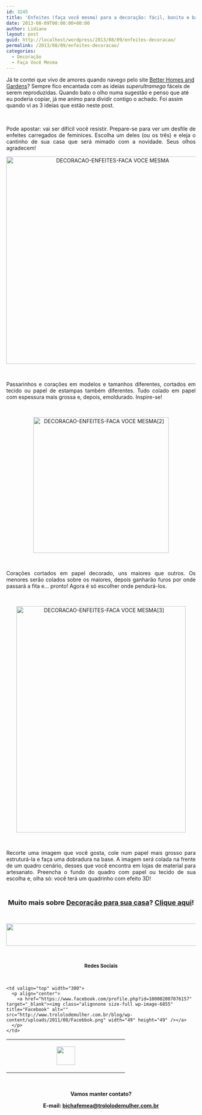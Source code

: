 ```yaml
---
id: 3245
title: 'Enfeites (faça você mesma) para a decoração: fácil, bonito e barato'
date: 2013-08-09T00:00:00+00:00
author: Lidiane
layout: post
guid: http://localhost/wordpress/2013/08/09/enfeites-decoracao/
permalink: /2013/08/09/enfeites-decoracao/
categories:
  - Decoração
  - Faça Você Mesma
---
```

Já te contei que vivo de amores quando navego pelo site <a href="http://www.bhg.com/" target="_blank">Better Homes and Gardens</a>? Sempre fico encantada com as ideias _superultramega_ fáceis de serem reproduzidas. Quando bato o olho numa sugestão e penso que até eu poderia copiar, já me animo para dividir contigo o achado. Foi assim quando vi as 3 ideias que estão neste post.

&nbsp;

<p align="justify">
  Pode apostar: vai ser difícil você resistir. Prepare-se para ver um desfile de enfeites carregados de feminices. Escolha um deles (ou os três) e eleja o cantinho de sua casa que será mimado com a novidade. Seus olhos agradecem!
</p>

<!--more-->

<p align="center">
  <a href="http://www.trololodemulher.com.br/blog/wp-content/uploads/2013/07/DECORACAO-ENFEITES-FACA-VOCE-MESMA.jpg"><img class="alignnone size-full wp-image-9643" alt="DECORACAO-ENFEITES-FACA VOCE MESMA" src="http://www.trololodemulher.com.br/blog/wp-content/uploads/2013/07/DECORACAO-ENFEITES-FACA-VOCE-MESMA.jpg" width="550" height="550" /></a>
</p>

&nbsp;

<p align="justify">
  Passarinhos e corações em modelos e tamanhos diferentes, cortados em tecido ou papel de estampas também diferentes. Tudo colado em papel com espessura mais grossa e, depois, emoldurado. Inspire-se!
</p>

&nbsp;

<p align="center">
  <a href="http://www.trololodemulher.com.br/blog/wp-content/uploads/2013/07/DECORACAO-ENFEITES-FACA-VOCE-MESMA2.jpg"><img class="alignnone size-full wp-image-9644" alt="DECORACAO-ENFEITES-FACA VOCE MESMA[2]" src="http://www.trololodemulher.com.br/blog/wp-content/uploads/2013/07/DECORACAO-ENFEITES-FACA-VOCE-MESMA2.jpg" width="360" height="360" /></a>
</p>

&nbsp;

<p align="justify">
  Corações cortados em papel decorado, uns maiores que outros. Os menores serão colados sobre os maiores, depois ganharão furos por onde passará a fita e… pronto! Agora é só escolher onde pendurá-los.
</p>

&nbsp;

<p align="center">
  <a href="http://www.trololodemulher.com.br/blog/wp-content/uploads/2013/07/DECORACAO-ENFEITES-FACA-VOCE-MESMA3.jpg"><img class="alignnone size-full wp-image-9645" alt="DECORACAO-ENFEITES-FACA VOCE MESMA[3]" src="http://www.trololodemulher.com.br/blog/wp-content/uploads/2013/07/DECORACAO-ENFEITES-FACA-VOCE-MESMA3.jpg" width="450" height="600" /></a>
</p>

&nbsp;

<p align="justify">
  Recorte uma imagem que você gosta, cole num papel mais grosso para estruturá-la e faça uma dobradura na base. A imagem será colada na frente de um quadro cenário, desses que você encontra em lojas de material para artesanato. Preencha o fundo do quadro com papel ou tecido de sua escolha e, olha só: você terá um quadrinho com efeito 3D!
</p>

&nbsp;

<p align="center">
  <strong><span style="font-size: large;">Muito mais sobre <a href="http://www.trololodemulher.com.br/category/decoracao/">Decoração para sua casa</a>? <a href="http://www.trololodemulher.com.br/category/decoracao/">Clique aqui</a>!</span></strong>
</p>

&nbsp;

<p align="center">
  <a href="http://feedburner.google.com/fb/a/mailverify?uri=blogbichafemea&loc=pt_BR" target="_blank"><img class="alignnone size-full wp-image-8451" title="Assine o Bicha Fêmea grátis!" alt="" src="http://www.trololodemulher.com.br/blog/wp-content/uploads/2012/01/rodapé.png" width="600" height="59" /></a>
</p>

&nbsp;

<p align="center">
  <strong><span style="font-size: small;">Redes Sociais</span></strong>
</p>

&nbsp;

<table width="600" border="0" cellspacing="0" cellpadding="2">
  <tr>
    <td valign="top" width="300">
      <p align="center">
        <a href="https://twitter.com/#%21/bichafemea" target="_blank"><img class="alignnone size-full wp-image-6857" title="Twitter" alt="" src="http://www.trololodemulher.com.br/blog/wp-content/uploads/2011/08/Twitter.png" width="49" height="49" /></a>
      </p>
    </td>
    
    <td valign="top" width="300">
      <p align="center">
        <a href="https://www.facebook.com/profile.php?id=100002007076157" target="_blank"><img class="alignnone size-full wp-image-6855" title="Facebook" alt="" src="http://www.trololodemulher.com.br/blog/wp-content/uploads/2011/08/Facebbok.png" width="49" height="49" /></a>
      </p>
    </td>
  </tr>
</table>

&nbsp;

<p align="center">
  <strong>Vamos manter contato?</strong>
</p>

<p align="center">
  <strong>E-mail: <a href="mailto:bichafemea@trololodemulher.com.br">bichafemea@trololodemulher.com.br</a></strong>
</p>